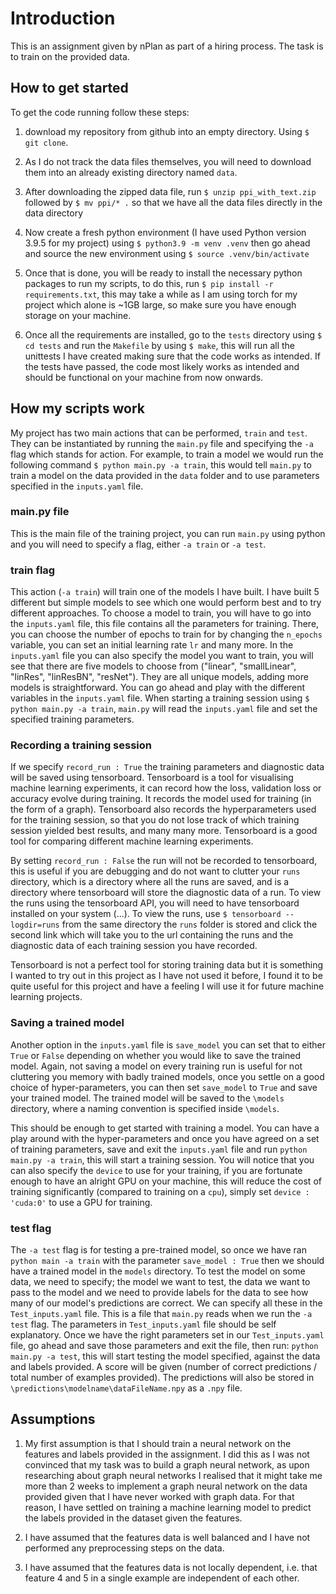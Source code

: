 # Introduction

This is an assignment given by nPlan as part of a hiring process. The
task is to train on the provided data.

## How to get started

To get the code running follow these steps: 
1) download my repository from github into an empty directory.
Using `$ git clone`.

2) As I do not track the data files themselves, you will need to 
download them into an already existing directory named `data`.

3) After downloading the zipped data file, run
`$ unzip ppi_with_text.zip` followed by
`$ mv ppi/* .`
so that we have all the data files directly in the data directory

4) Now create a fresh python environment (I have used Python version
3.9.5 for my project) using 
`$ python3.9 -m venv .venv` then go ahead and source the new environment
using `$ source .venv/bin/activate`

5) Once that is done, you will be ready to install the necessary python 
packages to run my scripts, to do this, run
`$ pip install -r requirements.txt`,
this may take a while as I am using torch
for my project which alone is ~1GB large, so make sure you have 
enough storage on your machine.

6) Once all the requirements are installed, go to the `tests` directory
using `$ cd tests` and run the `Makefile` by using 
`$ make`, this will run all the
unittests I have created making sure that the code works as intended.
If the tests have passed, the code most likely works as intended and 
should be functional on your machine from now onwards.

## How my scripts work

My project has two main actions that can be performed, `train` and
`test`. They can be instantiated by running the `main.py` file
and specifying the `-a` flag which stands for action. For example,
to train a model 
we would run the following command `$ python main.py -a train`, this
would tell `main.py` to train a model on the data provided in the 
`data` folder and to use parameters specified in the `inputs.yaml` 
file. 

### main.py file

This is the main file of the training project, you can run 
`main.py` using python and you will need to specify a flag, either
`-a train` or `-a test`.

### train flag

This action (`-a train`) will train one of the models I have built.
I have built
5 different but simple models to see which one would perform best and 
to try 
different approaches. To choose a model to train, you will have to 
go into the `inputs.yaml` file, this file contains all the
parameters for training. There, you can choose the number of 
epochs to train for by changing the `n_epochs` variable, you can
set an initial learning rate `lr` and many more. In the 
`inputs.yaml` file you can also specify the model you want to train,
you will see that there are five models to choose from
("linear", "smallLinear", "linRes", "linResBN", "resNet"). They are
all unique models, adding more models is straightforward.
You can go ahead and play with the different variables in the 
`inputs.yaml` file. When starting a training session using 
`$ python main.py -a train`, `main.py` will read the `inputs.yaml`
file and set the specified training parameters. 

### Recording a training session

If we specify 
`record_run : True` the training parameters and diagnostic data
will be saved using tensorboard. Tensorboard is a tool for 
visualising machine learning experiments, it can record how
the loss, validation loss or accuracy evolve during training.
It records the model used for training (in the form of a graph).
Tensorboard also records the hyperparameters used for the training
session, so that you do not lose track of which training session
yielded best results, and many many more. Tensorboard 
is a good tool for 
comparing different 
machine learning experiments. 

By setting `record_run : False` 
the run will not be 
recorded to tensorboard, this is useful if you are debugging and 
do not want to clutter your `runs` directory, which is a directory
where all the runs are saved, and is a directory where tensorboard 
will store the diagnostic data of a run. To view the runs using
the tensorboard API, you will need to have tensorboard installed 
on your system (...). 
To view the runs, use
`$ tensorboard --logdir=runs` from the same directory the `runs`
folder is stored and click the second link which will take you
to the url containing the runs and the diagnostic data of each
training session you have recorded. 

Tensorboard is not a perfect
tool for storing training data but it is something I wanted to 
try out in this project as I have not used it before, I found it
to be quite useful for this project and have a feeling I will
use it for future machine learning projects.

### Saving a trained model

Another option in the `inputs.yaml` file is 
`save_model` you can set that to either `True` or `False` 
depending on whether you would like to save the trained model. 
Again,
not saving a model on every training run is useful for not 
cluttering you memory with badly trained models, once you 
settle on a good choice of hyper-parameters, you can then set
`save_model` to `True` and save your trained model. The 
trained model will be saved to the `\models` directory, where a 
naming convention is specified inside `\models`. 

This should be enough to get started with training a model.
You can have a play around with the hyper-parameters and once
you have agreed on a set of training parameters, save and
exit the `inputs.yaml` file and run 
`python main.py -a train`, this will start a training session.
You will notice that you can also specify the `device` to use
for your training, if you are fortunate enough to have an
alright GPU
on your machine, this will reduce the cost of training 
significantly (compared to training on a `cpu`), simply set
`device : 'cuda:0'` to use a GPU for training.

### test flag

The `-a test` flag is for testing a pre-trained model, so once
we have ran `python main -a train` with the parameter 
`save_model : True` then we should have a 
trained model in the `models` directory. To test the model on
some data, we need to specify; the model we want to test, the
data we want to pass to the model and we need to provide labels
for the data to see how many of our model's predictions are
correct. We can specify all these in the `Test_inputs.yaml`
file. This is a file that `main.py` reads when we run the
`-a test` flag. The parameters in `Test_inputs.yaml` file
should be self explanatory. Once we have the right parameters
set in our `Test_inputs.yaml` file, go ahead and save those
parameters and exit the file, then run: 
`python main.py -a test`, this will start testing the model 
specified, against the data and labels provided. A score will
be given (number of correct predictions / total number of 
examples provided). The predictions will also be stored in 
`\predictions\modelname\dataFileName.npy` 
as a `.npy` file. 

## Assumptions

1) My first assumption is that I should train a neural network 
on the features and labels provided in the assignment. I did
this as I was not convinced that my task was to build a graph
neural network, as upon researching about graph neural networks
I realised that it might take me more than 2 weeks to implement
a graph neural network on the data provided given that I have 
never worked with graph data. For that reason, I have settled on
training a machine learning model to predict the labels provided
in the dataset given the features.

2) I have assumed that the features data is well balanced and 
I have not performed any preprocessing steps on the data.

3) I have assumed that the features data is not locally
dependent, i.e. that feature 4 and 5 in a single example 
are independent of each other.

